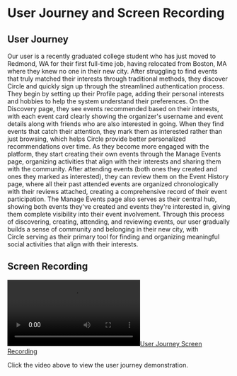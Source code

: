 # User Journey and Screen Recording

## User Journey

Our user is a recently graduated college student who has just moved to Redmond, WA for their first full-time job, having relocated from Boston, MA where they knew no one in their new city. After struggling to find events that truly matched their interests through traditional methods, they discover Circle and quickly sign up through the streamlined authentication process. They begin by setting up their Profile page, adding their personal interests and hobbies to help the system understand their preferences. On the Discovery page, they see events recommended based on their interests, with each event card clearly showing the organizer's username and event details along with friends who are also interested in going. When they find events that catch their attention, they mark them as interested rather than just browsing, which helps Circle provide better personalized recommendations over time. As they become more engaged with the platform, they start creating their own events through the Manage Events page, organizing activities that align with their interests and sharing them with the community. After attending events (both ones they created and ones they marked as interested), they can review them on the Event History page, where all their past attended events are organized chronologically with their reviews attached, creating a comprehensive record of their event participation. The Manage Events page also serves as their central hub, showing both events they've created and events they're interested in, giving them complete visibility into their event involvement. Through this process of discovering, creating, attending, and reviewing events, our user gradually builds a sense of community and belonging in their new city, with Circle serving as their primary tool for finding and organizing meaningful social activities that align with their interests.

## Screen Recording

[![User Journey Screen Recording](user-journey-screen-record.mp4)](user-journey-screen-record.mp4)

Click the video above to view the user journey demonstration.